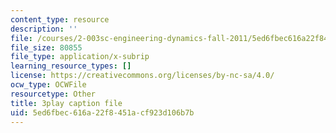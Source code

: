 ```yaml
---
content_type: resource
description: ''
file: /courses/2-003sc-engineering-dynamics-fall-2011/5ed6fbec616a22f8451acf923d106b7b_zNCBDrnT05E.srt
file_size: 80855
file_type: application/x-subrip
learning_resource_types: []
license: https://creativecommons.org/licenses/by-nc-sa/4.0/
ocw_type: OCWFile
resourcetype: Other
title: 3play caption file
uid: 5ed6fbec-616a-22f8-451a-cf923d106b7b
---
```

